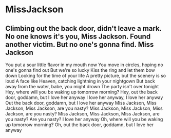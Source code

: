# MissJackson
## Climbing out the back door, didn't leave a mark. No one knows it's you, Miss Jackson. Found another victim. But no one's gonna find. Miss Jackson 
You put a sour little flavor in my mouth now
You move in circles, hoping no one's gonna find out
But we're so lucky
Kiss the ring and let them bow down
Looking for the time of your life
A pretty picture, but the scenery is so loud
A face like Heaven, catching lightning in your nightgown
But back away from the water, babe, you might drown
The party isn't over tonight 
Hey, where will you be waking up tomorrow morning?
Hey, out the back door, goddamn, but I love her anyway
I love her anyway, I love her anyway
Out the back door, goddamn, but I love her anyway
Miss Jackson, Miss Jackson, Miss Jackson, are you nasty?
Miss Jackson, Miss Jackson, Miss Jackson, are you nasty?
Miss Jackson, Miss Jackson, Miss Jackson, are you nasty?
Are you nasty? I love her anyway
Oh, where will you be waking up tomorrow morning?
Oh, out the back door, goddamn, but I love her anyway
